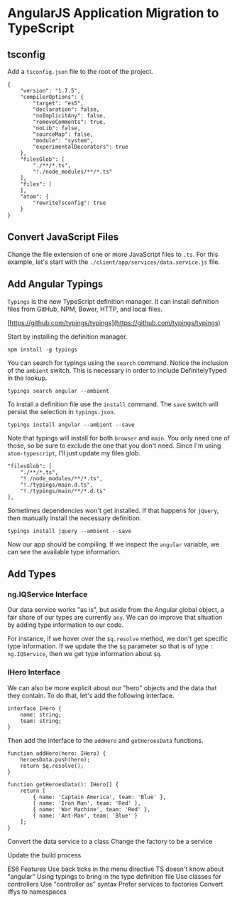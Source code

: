 
# AngularJS Application Migration to TypeScript

## tsconfig

Add a `tsconfig.json` file to the root of the project.

```
{
    "version": "1.7.5",
    "compilerOptions": {
        "target": "es5",
        "declaration": false,
        "noImplicitAny": false,
        "removeComments": true,
        "noLib": false,
        "sourceMap": false,
        "module": "system",
        "experimentalDecorators": true
    },
    "filesGlob": [
        "./**/*.ts",
        "!./node_modules/**/*.ts"
    ],
    "files": [
    ],
    "atom": {
        "rewriteTsconfig": true
    }
}
```

## Convert JavaScript Files

Change the file extension of one or more JavaScript files to `.ts`. For this example, let's start with the `./client/app/services/data.service.js` file.

## Add Angular Typings

`Typings` is the new TypeScript definition manager. It can install definition files from GitHub, NPM, Bower, HTTP, and local files.

[https://github.com/typings/typings](https://github.com/typings/typings)

Start by installing the definition manager.

```
npm install -g typings
```

You can search for typings using the `search` command. Notice the inclusion of the `ambient` switch. This is necessary in order to include DefinitelyTyped in the lookup.

```
typings search angular --ambient
```

To install a definition file use the `install` command. The `save` switch will persist the selection in `typings.json`.

```
typings install angular --ambient --save
```

Note that typings will install for both `browser` and `main`. You only need one of those, so be sure to exclude the one that you don't need. Since I'm using `atom-typescript`, I'll just update my files glob.

```
"filesGlob": [
    "./**/*.ts",
    "!./node_modules/**/*.ts",
    "!./typings/main.d.ts",
    "!./typings/main/**/*.d.ts"
],
```

Sometimes dependencies won't get installed. If that happens for `jQuery`, then manually install the necessary definition.

```
typings install jquery --ambient --save
```

Now our app should be compiling. If we inspect the `angular` variable, we can see the available type information.

## Add Types

### ng.IQService Interface

Our data service works "as is", but aside from the Angular global object, a fair share of our types are currently `any`. We can do improve that situation by adding type information to our code.

For instance, if we hover over the `$q.resolve` method, we don't get specific type information. If we update the the `$q` parameter so that is of type `: ng.IQService`, then we get type information about `$q`.

### IHero Interface

We can also be more explicit about our "hero" objects and the data that they contain. To do that, let's add the following interface.

```
interface IHero {
    name: string;
    team: string;
}
```

Then add the interface to the `addHero` and `getHeroesData` functions.

```
function addHero(hero: IHero) {
    heroesData.push(hero);
    return $q.resolve();
}

function getHeroesData(): IHero[] {
    return [
        { name: 'Captain America', team: 'Blue' },
        { name: 'Iron Man', team: 'Red' },
        { name: 'War Machine', team: 'Red' },
        { name: 'Ant-Man', team: 'Blue' }
    ];
}
```









Convert the data service to a class
    Change the factory to be a service







Update the build process

ES6 Features
    Use back ticks in the menu directive
TS doesn't know about "angular"
    Using typings to bring in the type definition file
Use classes for controllers
    Use "controller as" syntax
Prefer services to factories
Convert iffys to namespaces
